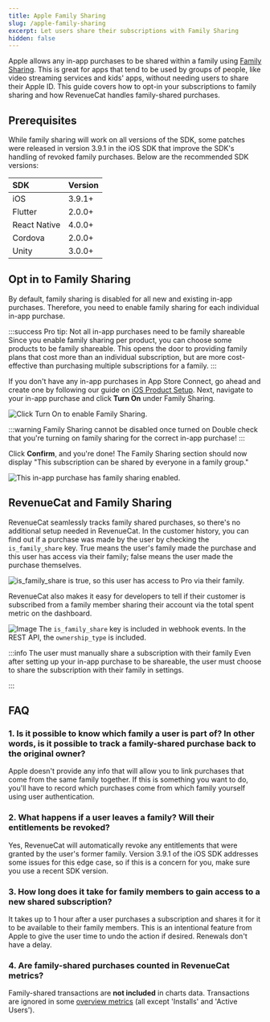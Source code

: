 ```yaml
---
title: Apple Family Sharing
slug: /apple-family-sharing
excerpt: Let users share their subscriptions with Family Sharing
hidden: false
---
```


Apple allows any in-app purchases to be shared within a family using [Family Sharing](https://developer.apple.com/documentation/storekit/in-app_purchase/supporting_family_sharing_in_your_app). This is great for apps that tend to be used by groups of people, like video streaming services and kids' apps, without needing users to share their Apple ID. This guide covers how to opt-in your subscriptions to family sharing and how RevenueCat handles family-shared purchases.

## Prerequisites

While family sharing will work on all versions of the SDK, some patches were released in version 3.9.1 in the iOS SDK that improve the SDK's handling of revoked family purchases. Below are the recommended SDK versions:

| SDK          | Version |
| :----------- | :------ |
| iOS          | 3.9.1+  |
| Flutter      | 2.0.0+  |
| React Native | 4.0.0+  |
| Cordova      | 2.0.0+  |
| Unity        | 3.0.0+  |

## Opt in to Family Sharing

By default, family sharing is disabled for all new and existing in-app purchases. Therefore, you need to enable family sharing for each individual in-app purchase.

:::success Pro tip: Not all in-app purchases need to be family shareable
Since you enable family sharing per product, you can choose some products to be family shareable. This opens the door to providing family plans that cost more than an individual subscription, but are more cost-effective than purchasing multiple subscriptions for a family.
:::

If you don't have any in-app purchases in App Store Connect, go ahead and create one by following our guide on [iOS Product Setup](/ios-products). Next, navigate to your in-app purchase and click **Turn On** under Family Sharing.

![Click **Turn On** to enable Family Sharing.](https://files.readme.io/908bb53-2021-02-09_14.54.25_appstoreconnect.apple.com_ab0d5a03d489.png)

:::warning Family Sharing cannot be disabled once turned on
Double check that you're turning on family sharing for the correct in-app purchase!
:::

Click **Confirm**, and you're done! The Family Sharing section should now display "This subscription can be shared by everyone in a family group."

![This in-app purchase has family sharing enabled.](https://files.readme.io/58339d7-2021-02-09_14.59.04_appstoreconnect.apple.com_d5fd0205d87d.png)

## RevenueCat and Family Sharing

RevenueCat seamlessly tracks family shared purchases, so there's no additional setup needed in RevenueCat. In the customer history, you can find out if a purchase was made by the user by checking the `is_family_share` key. True means the user's family made the purchase and this user has access via their family; false means the user made the purchase themselves.

![`is_family_share` is true, so this user has access to Pro via their family.](https://files.readme.io/bd05f51-app.revenuecat.com_activity_16e7167a_event_c2f2ca41-28f9-457d-b5a0-b55e61a52b9f.png)

RevenueCat also makes it easy for developers to tell if their customer is subscribed from a family member sharing their account via the total spent metric on the dashboard.

![Image](https://files.readme.io/b2c687a-253415365-d3811735-59e8-4ddf-9b05-b074382fe5b0.png)
The `is_family_share` key is included in webhook events. In the REST API, the `ownership_type` is included.

:::info The user must manually share a subscription with their family
Even after setting up your in-app purchase to be shareable, the user must choose to share the subscription with their family in settings.

:::

## FAQ

### 1. Is it possible to know which family a user is part of? In other words, is it possible to track a family-shared purchase back to the original owner?

Apple doesn't provide any info that will allow you to link purchases that come from the same family together. If this is something you want to do, you'll have to record which purchases come from which family yourself using user authentication.

### 2. What happens if a user leaves a family? Will their entitlements be revoked?

Yes, RevenueCat will automatically revoke any entitlements that were granted by the user's former family. Version 3.9.1 of the iOS SDK addresses some issues for this edge case, so if this is a concern for you, make sure you use a recent SDK version.

### 3. How long does it take for family members to gain access to a new shared subscription?

It takes up to 1 hour after a user purchases a subscription and shares it for it to be available to their family members. This is an intentional feature from Apple to give the user time to undo the action if desired. Renewals don't have a delay.

### 4. Are family-shared purchases counted in RevenueCat metrics?

Family-shared transactions are **not included** in charts data. Transactions are ignored in some [overview metrics](/overview#metrics) (all except 'Installs' and 'Active Users').
